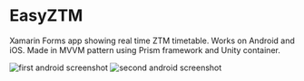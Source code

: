 # EasyZTM
Xamarin Forms app showing real time ZTM timetable. Works on Android and iOS. Made in MVVM pattern using Prism framework and Unity container.

![first android screenshot](https://xu3zaa.db.files.1drv.com/y4m16syNxoHzf6ZTIQvhXlwXZBUc_S8m7iwPS2y2jGecG1UKYM1VaR4eOcLeQv-r3nxdgq92kKdZKTqrxGFV_b_2URRvDIbdtbvpIiJnkg4wZfpu976rBC3EBDScvf4XozeNlxbk3V76nNktG5JrDEGf_ufr1IohUOttDunDxt1sFELVsezRUXQ-Eq6ogcBJ0JAIJhR-nFQOoc56Eh6HiCZ0Q?width=371&height=660&cropmode=none) ![second android screenshot](https://uk3zaa.db.files.1drv.com/y4m3Yq9Q6OlLa5R7kZdkUZq1FAbyZxmD9XmbhMSfdk-4iilhQsMI1GGsVoaOuX7Sr65R-86Il4grqNObPbtvS8btxNwZUgn4H6KDDq2bBtpqlKf9_ov1epSZLT6P86AtF23utJ6soSEcDPtR_Ca21AVmcaUJ8NwtBGSdOkdWIL863OpV-EIwlB0o2VdCq7TYMUAydEVd-2RTYxR9M61c6mBQQ?width=371&height=660&cropmode=none)
